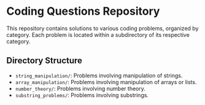 # Coding Questions Repository

This repository contains solutions to various coding problems, organized by category. Each problem is located within a subdirectory of its respective category.

## Directory Structure

- `string_manipulation/`: Problems involving manipulation of strings.
- `array_manipulation/`: Problems involving manipulation of arrays or lists.
- `number_theory/`: Problems involving number theory.
- `substring_problems/`: Problems involving substrings.

